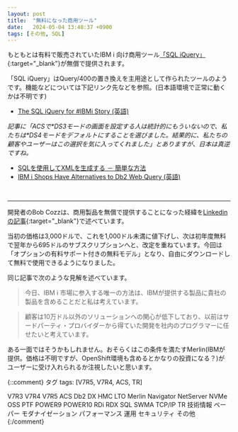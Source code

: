 ```yaml
---
layout: post
title:  "無料になった商用ツール"
date:   2024-05-04 13:48:37 +0900
tags: [その他, SQL]
---
```

もともとは有料で販売されていたIBM i 向け商用ツール[「SQL iQuery」](https://github.com/bobcozzi/SQLiQuery?trk=article-ssr-frontend-pulse_little-text-block){:target="_blank"}が無償で提供されます。

「SQL iQuery」はQuery/400の置き換えを主用途として作られたツールのようです。機能などについては下記リンク先などを参照。(日本語環境で正常に動くかは不明です)

- [The SQL iQuery for #IBMi Story (英語)](https://www.linkedin.com/pulse/sql-iquery-ibmi-story-bob-cozzi)

<em>
記事に「ACSで*DS3モードの画面を設定する人は統計的にもういないので、私たちは*DS4モードをデフォルトにすることを選びました。結果的に、私たちの顧客やユーザーはこの選択を気に入ってくれました」とありますが、日本は真逆ですね。
</em>

- [SQLを使用してXMLを生成する － 簡単な方法](https://www.e-bellnet.com/category/jungle/2311/2311-02.html)
- [IBM i Shops Have Alternatives to Db2 Web Query (英語)](https://www.itjungle.com/2023/11/15/ibm-i-shops-have-alternatives-to-db2-web-query/)

<br>
<hr>

開発者のBob Cozzは、商用製品を無償で提供することになった経緯を[Linkedinの記事](https://www.linkedin.com/pulse/sql-iquery-free-bob-cozzi-ltpac?trk=article-ssr-frontend-pulse_more-articles_related-content-card){:target="_blank"}で述べています。

当初の価格は3,000ドルで、これを1,000ドル未満に値下げし、次は初年度無料で翌年から695ドルのサブスクリプションへと、改定を重ねています。今回は「オプションの有料サポート付きの無料モデル」となり、自由にダウンロードして無料で使用できるようになりました。

同じ記事で次のような見解を述べています。

> 今日、IBM i 市場に参入する唯一の方法は、IBMが提供する製品に貴社の製品を含めることだと私は考えています。

> 顧客は10万ドル以外のソリューションへの関心が低下しており、以前はサードパーティ・プロバイダーから得ていた開発を社内のプログラマーに任せたいと考えています。

ある一面ではそうかもしれません。おそらくはこの条件を満たすMerlin(IBMが提供。価格は不明ですが、OpenShift環境も含めるとかなりの投資になる？)がユーザーに受け入れられるか注視したいと思います。


{::comment}
タグ
tags: [V7R5, V7R4, ACS, TR]

V7R3
V7R4
V7R5
ACS
Db2
DX
HMC
LTO
Merlin
Navigator
NetServer
NVMe
OSS
PTF
POWER9
POWER10
RDi
RDX
SQL
SWMA
TCP/IP
TR
技術情報
ペーパー
モダナイゼーション
パフォーマンス
運用
セキュリティ
その他
{:/comment}

